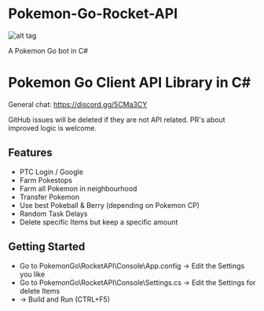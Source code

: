 # Pokemon-Go-Rocket-API

![alt tag](https://github.com/Spegeli/Pokemon-Go-Rocket-API/blob/master/Screenshot.png)

A Pokemon Go bot in C#

# Pokemon Go Client API Library in C# #

General chat: https://discord.gg/5CMa3CY

GitHub issues will be deleted if they are not API related. PR's about improved logic is welcome.

## Features
* PTC Login / Google
* Farm Pokestops
* Farm all Pokemon in neighbourhood
* Transfer Pokemon
* Use best Pokeball & Berry (depending on Pokemon CP)
* Random Task Delays
* Delete specific Items but keep a specific amount

## Getting Started
* Go to PokemonGo\RocketAPI\Console\App.config -> Edit the Settings you like 
* Go to PokemonGo\RocketAPI\Console\Settings.cs -> Edit the Settings for delete Items
* -> Build and Run (CTRL+F5)
